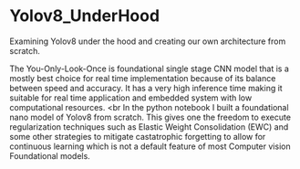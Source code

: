 # Yolov8_UnderHood
Examining Yolov8 under the hood and creating our own architecture from scratch. <br>

The You-Only-Look-Once is foundational single stage CNN model that is a mostly best choice for real time implementation because of its balance between speed and accuracy. It has a very high inference time making it suitable for real time application and embedded system with  low computational resources. <br
In the python notebook I built a foundational nano model of Yolov8 from scratch. This gives one the freedom to execute regularization techniques such as Elastic Weight Consolidation (EWC) and some other strategies to mitigate castatrophic forgetting to allow for continuous learning which is not a default feature of most Computer vision Foundational models.

